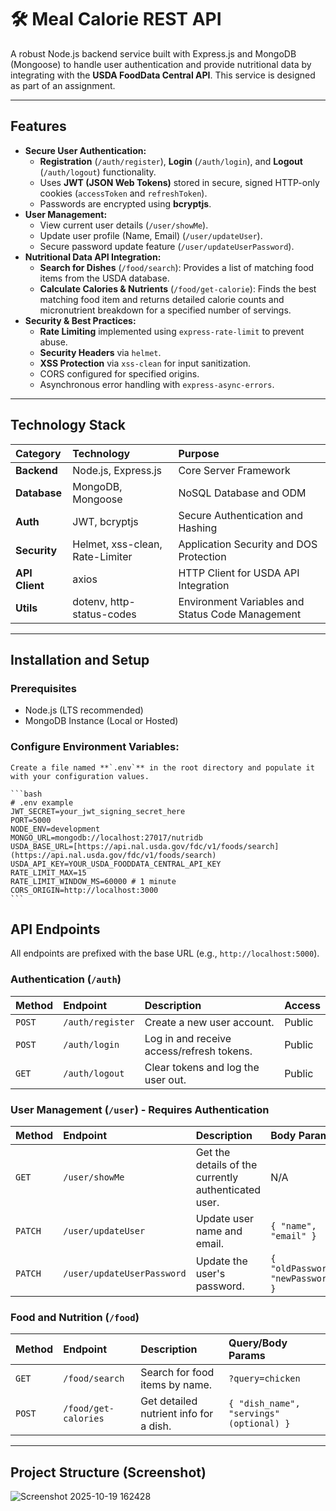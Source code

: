 # 🛠️ Meal Calorie REST API

A robust Node.js backend service built with Express.js and MongoDB (Mongoose) to handle user authentication and provide nutritional data by integrating with the **USDA FoodData Central API**. This service is designed as part of an assignment.

---

## Features

* **Secure User Authentication:**
    * **Registration** (`/auth/register`), **Login** (`/auth/login`), and **Logout** (`/auth/logout`) functionality.
    * Uses **JWT (JSON Web Tokens)** stored in secure, signed HTTP-only cookies (`accessToken` and `refreshToken`).
    * Passwords are encrypted using **bcryptjs**.
* **User Management:**
    * View current user details (`/user/showMe`).
    * Update user profile (Name, Email) (`/user/updateUser`).
    * Secure password update feature (`/user/updateUserPassword`).
* **Nutritional Data API Integration:**
    * **Search for Dishes** (`/food/search`): Provides a list of matching food items from the USDA database.
    * **Calculate Calories & Nutrients** (`/food/get-calorie`): Finds the best matching food item and returns detailed calorie counts and micronutrient breakdown for a specified number of servings.
* **Security & Best Practices:**
    * **Rate Limiting** implemented using `express-rate-limit` to prevent abuse.
    * **Security Headers** via `helmet`.
    * **XSS Protection** via `xss-clean` for input sanitization.
    * CORS configured for specified origins.
    * Asynchronous error handling with `express-async-errors`.

---

## Technology Stack

| Category | Technology | Purpose |
| :--- | :--- | :--- |
| **Backend** | Node.js, Express.js | Core Server Framework |
| **Database** | MongoDB, Mongoose | NoSQL Database and ODM |
| **Auth** | JWT, bcryptjs | Secure Authentication and Hashing |
| **Security** | Helmet, xss-clean, Rate-Limiter | Application Security and DOS Protection |
| **API Client** | axios | HTTP Client for USDA API Integration |
| **Utils** | dotenv, http-status-codes | Environment Variables and Status Code Management |

---

## Installation and Setup

### Prerequisites

* Node.js (LTS recommended)
* MongoDB Instance (Local or Hosted)

### Configure Environment Variables:

    Create a file named **`.env`** in the root directory and populate it with your configuration values.

    ```bash
    # .env example
    JWT_SECRET=your_jwt_signing_secret_here
    PORT=5000
    NODE_ENV=development
    MONGO_URL=mongodb://localhost:27017/nutridb
    USDA_BASE_URL=[https://api.nal.usda.gov/fdc/v1/foods/search](https://api.nal.usda.gov/fdc/v1/foods/search)
    USDA_API_KEY=YOUR_USDA_FOODDATA_CENTRAL_API_KEY
    RATE_LIMIT_MAX=15
    RATE_LIMIT_WINDOW_MS=60000 # 1 minute
    CORS_ORIGIN=http://localhost:3000
    ```



## API Endpoints

All endpoints are prefixed with the base URL (e.g., `http://localhost:5000`).

### Authentication (`/auth`)

| Method | Endpoint | Description | Access |
| :--- | :--- | :--- | :--- |
| `POST` | `/auth/register` | Create a new user account. | Public |
| `POST` | `/auth/login` | Log in and receive access/refresh tokens. | Public |
| `GET` | `/auth/logout` | Clear tokens and log the user out. | Public |

### User Management (`/user`) - Requires Authentication

| Method | Endpoint | Description | Body Params |
| :--- | :--- | :--- | :--- |
| `GET` | `/user/showMe` | Get the details of the currently authenticated user. | N/A |
| `PATCH`| `/user/updateUser` | Update user name and email. | `{ "name", "email" }` |
| `PATCH`| `/user/updateUserPassword` | Update the user's password. | `{ "oldPassword", "newPassword" }` |

### Food and Nutrition (`/food`)

| Method | Endpoint | Description | Query/Body Params |
| :--- | :--- | :--- | :--- |
| `GET` | `/food/search` | Search for food items by name. | `?query=chicken` |
| `POST`| `/food/get-calories` | Get detailed nutrient info for a dish. | `{ "dish_name", "servings" (optional) }` |

---

## Project Structure (Screenshot)
![Screenshot 2025-10-19 162428](https://github.com/user-attachments/assets/d915e6fd-626c-4f13-bd09-3e5245c034a1)
